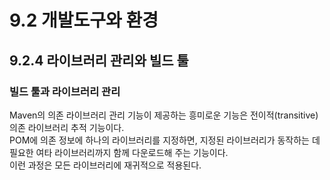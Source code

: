 # 9.2 개발도구와 환경

## 9.2.4 라이브러리 관리와 빌드 툴

### 빌드 툴과 라이브러리 관리

Maven의 의존 라이브러리 관리 기능이 제공하는 흥미로운 기능은 전이적(transitive) 의존 라이브러리 추적 기능이다.  
POM에 의존 정보에 하나의 라이브러리를 지정하면, 지정된 라이브러리가 동작하는 데 필요한 여타 라이브러리까지 함께 다운로드해 주는 기능이다.  
이런 과정은 모든 라이브러리에 재귀적으로 적용된다.
